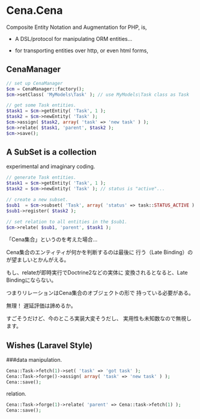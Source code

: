 Cena.Cena
=========

Composite Entity Notation and Augmentation for PHP, is,

*   A DSL/protocol for manipulating ORM entities...

*   for transporting entities over http, or even html forms,


CenaManager
-----------

```php
// set up CenaManager
$cm = CenaManager::factory();
$cm->setClass( 'MyModels\Task' ); // use MyModels\Task class as Task

// get some Task entities.
$task1 = $cm->getEntity( 'Task', 1 );
$task2 = $cm->newEntity( 'Task' );
$cm->assign( $task2, array( 'task' => 'new task' ) );
$cm->relate( $task1, 'parent', $task2 );
$cm->save();
```


A SubSet is a collection
------------------------

experimental and imaginary coding.

```php
// generate Task entities.
$task1 = $cm->getEntity( 'Task', 1 );
$task2 = $cm->newEntity( 'Task' ); // status is "active"...

// create a new subset.
$sub1  = $cm->subset( 'Task', array( 'status' => task::STATUS_ACTIVE ) );
$sub1->register( $task2 );

// set relation to all entities in the $sub1.
$cm->relate( $sub1, 'parent', $task1 );

```

「Cena集合」というのを考えた場合...

Cena集合のエンティティが何かを判断するのは最後に
行う（Late Binding）のが望ましいとかんがえる。

もし、relateが即時実行でDoctrine2などの実体に
変換されるとなると、Late Bindingにならない。

つまりリレーションはCena集合のオブジェクトの形で
持っている必要がある。

無理！
遅延評価は諦めるか。

すごそうだけど、今のところ実装大変そうだし、
実用性も未知数なので無視します。


Wishes (Laravel Style)
----------------------

###data manipulation.


```php
Cena::Task->fetch(1)->set( 'task' => 'got task' );
Cena::Task->forge()->assign( array( 'task' => 'new task' ) );
Cena::save();
```

relation.

```php
Cena::Task->forge(1)->relate( 'parent' => Cena::task->fetch(1) );
Cena::save();
```


